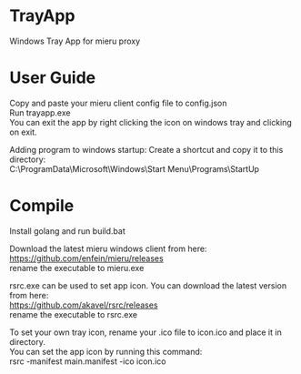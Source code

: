 # TrayApp
Windows Tray App for mieru proxy  

# User Guide
Copy and paste your mieru client config file to config.json  
Run trayapp.exe  
You can exit the app by right clicking the icon on windows tray and clicking on exit.  
  
Adding program to windows startup: Create a shortcut and copy it to this directory:  
C:\ProgramData\Microsoft\Windows\Start Menu\Programs\StartUp  

# Compile
Install golang and run build.bat  

Download the latest mieru windows client from here:  
https://github.com/enfein/mieru/releases  
rename the executable to mieru.exe  

rsrc.exe can be used to set app icon. You can download the latest version from here:  
https://github.com/akavel/rsrc/releases  
rename the executable to rsrc.exe  

To set your own tray icon, rename your .ico file to icon.ico and place it in directory.  
You can set the app icon by running this command:  
rsrc -manifest main.manifest -ico icon.ico  
